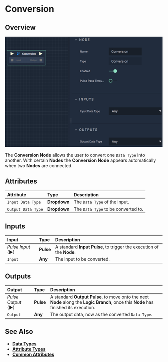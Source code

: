# Conversion

## Overview

![The Conversion Node.](../../.gitbook/assets/conversion1.png)

The **Conversion Node** allows the user to convert one `Data Type` into another. With certain **Nodes** the **Conversion Node** appears automatically when two **Nodes** are connected.

## Attributes

| Attribute | Type | Description |
| :--- | :--- | :--- |
| `Input Data Type` | **Dropdown** | The `Data Type` of the input. |
| `Output Data Type` | **Dropdown** | The `Data Type` to be converted to. |

## Inputs

| Input | Type | Description |
| :--- | :--- | :--- |
| _Pulse Input_ \(►\) | **Pulse** | A standard **Input Pulse**, to trigger the execution of the **Node**. |
| `Input` | **Any** | The input to be converted. |

## Outputs

| Output | Type | Description |
| :--- | :--- | :--- |
| _Pulse Output_ \(►\) | **Pulse** | A standard **Output Pulse**, to move onto the next **Node** along the **Logic Branch**, once this **Node** has finished its execution. |
| `Output` | **Any** | The output data, now as the converted `Data Type`. |

## See Also

* [**Data Types**](https://docs.incari.com/incari-studio/v/2021.1/getting-started/data-types)
* [**Attribute Types**](https://docs.incari.com/incari-studio/v/2021.1/getting-started/attributes/attribute-types)
* [**Common Attributes**](https://docs.incari.com/incari-studio/v/2021.1/getting-started/attributes/common-attributes)

